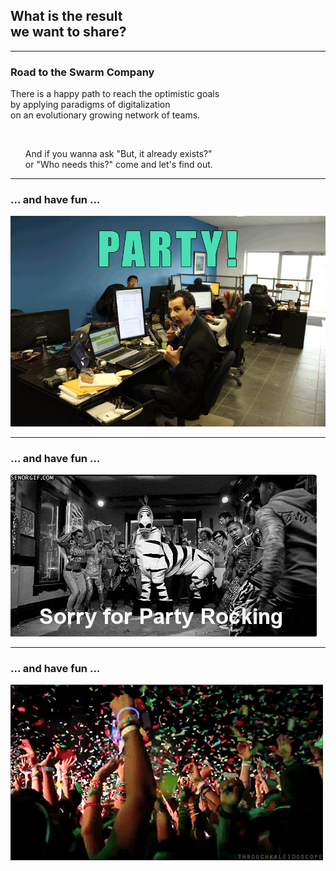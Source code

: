 ## What is the result<br>we want to share?

---

### Road to the Swarm Company

There is a happy path to reach the optimistic goals
<br>by applying paradigms of digitalization
<br>on an evolutionary growing network of teams.

<br>
<ul>
  <li class="fragment" style="list-style-type: none;">And if you wanna ask "But, it already exists?"
  <br>or "Who needs this?" come and let's find out.</li>
</ul>




---

### ... and have fun ...

![party](assets/image/giphy-1.gif)



---

### ... and have fun ...

![party](assets/image/giphy.gif)


---

### ... and have fun ...

![party](assets/image/party-edm.gif)


